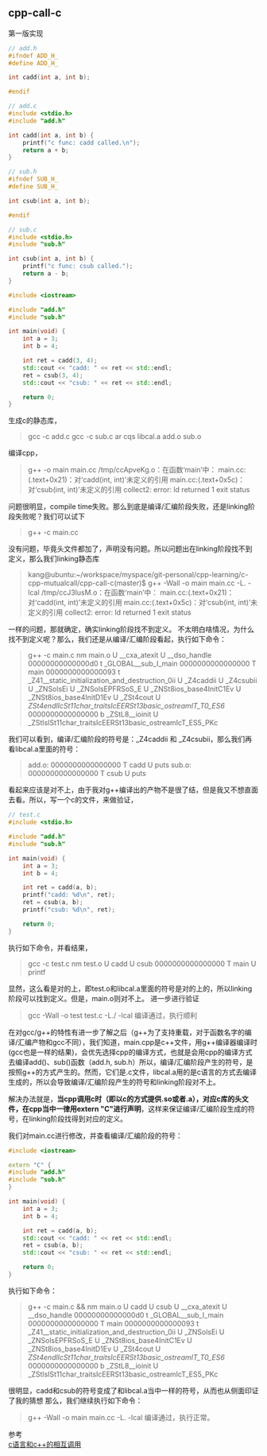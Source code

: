 ## cpp-call-c

第一版实现
```c
// add.h
#ifndef ADD_H_
#define ADD_H_

int cadd(int a, int b);

#endif

// add.c
#include <stdio.h>
#include "add.h"

int cadd(int a, int b) {
    printf("c func: cadd called.\n");
    return a + b;
}

// sub.h
#ifndef SUB_H_
#define SUB_H_

int csub(int a, int b);

#endif

// sub.c
#include <stdio.h>
#include "sub.h"

int csub(int a, int b) {
    printf("c func: csub called.");
    return a - b;
}
```

```cpp
#include <iostream>

#include "add.h"
#include "sub.h"

int main(void) {
    int a = 3;
    int b = 4;

    int ret = cadd(3, 4);
    std::cout << "cadd: " << ret << std::endl;
    ret = csub(3, 4);
    std::cout << "csub: " << ret << std::endl;

    return 0;
}
```
生成c的静态库，
>gcc -c add.c
gcc -c sub.c
ar cqs libcal.a add.o sub.o

编译cpp，
>g++ -o main main.cc
/tmp/ccApveKg.o：在函数‘main’中：
main.cc:(.text+0x21)：对‘cadd(int, int)’未定义的引用
main.cc:(.text+0x5c)：对‘csub(int, int)’未定义的引用
collect2: error: ld returned 1 exit status

问题很明显，compile time失败。那么到底是编译/汇编阶段失败，还是linking阶段失败呢？我们可以试下
>g++ -c main.cc

没有问题，毕竟头文件都加了，声明没有问题。所以问题出在linking阶段找不到定义，那么我们linking静态库
>kang@ubuntu:~/workspace/myspace/git-personal/cpp-learning/c-cpp-mutualcall/cpp-call-c(master)$ g++ -Wall -o main main.cc -L. -lcal
/tmp/ccJ3lusM.o：在函数‘main’中：
main.cc:(.text+0x21)：对‘cadd(int, int)’未定义的引用
main.cc:(.text+0x5c)：对‘csub(int, int)’未定义的引用
collect2: error: ld returned 1 exit status


一样的问题，那就确定，确实linking阶段找不到定义。
不太明白啥情况，为什么找不到定义呢？那么，我们还是从编译/汇编阶段看起，执行如下命令：
>g++ -c main.c 
nm main.o
                 U __cxa_atexit
                 U __dso_handle
00000000000000d0 t _GLOBAL__sub_I_main
0000000000000000 T main
0000000000000093 t _Z41__static_initialization_and_destruction_0ii
                 U _Z4caddii
                 U _Z4csubii
                 U _ZNSolsEi
                 U _ZNSolsEPFRSoS_E
                 U _ZNSt8ios_base4InitC1Ev
                 U _ZNSt8ios_base4InitD1Ev
                 U _ZSt4cout
                 U _ZSt4endlIcSt11char_traitsIcEERSt13basic_ostreamIT_T0_ES6_
0000000000000000 b _ZStL8__ioinit
                 U _ZStlsISt11char_traitsIcEERSt13basic_ostreamIcT_ES5_PKc

我们可以看到，编译/汇编阶段的符号是：_Z4caddii 和 _Z4csubii，那么我们再看libcal.a里面的符号：
>add.o:
0000000000000000 T cadd
                 U puts
sub.o:
0000000000000000 T csub
                 U puts

看起来应该是对不上，由于我对g++编译出的产物不是很了结，但是我又不想直面去看。所以，写一个c的文件，来做验证，
```c
// test.c
#include <stdio.h>

#include "add.h"
#include "sub.h"

int main(void) {
    int a = 3;
    int b = 4;

    int ret = cadd(a, b);
    printf("cadd: %d\n", ret);
    ret = csub(a, b);
    printf("csub: %d\n", ret);

    return 0;
}
```

执行如下命令，并看结果，
>gcc -c test.c
nm test.o
                 U cadd
                 U csub
0000000000000000 T main
                 U printf

显然，这么看是对的上，即test.o和libcal.a里面的符号是对的上的，所以linking阶段可以找到定义。但是，main.o则对不上。
进一步进行验证
>gcc -Wall -o test test.c -L./ -lcal
编译通过，执行顺利

在对gcc/g++的特性有进一步了解之后（g++为了支持重载，对于函数名字的编译/汇编产物和gcc不同），我们知道，main.cpp是c++文件，用g++编译器编译时(gcc也是一样的结果)，会优先选择cpp的编译方式，也就是会用cpp的编译方式去编译add()、sub()函数（add.h, sub.h）所以，编译/汇编阶段产生的符号，是按照g++的方式产生的。然而，它们是.c文件，libcal.a用的是c语言的方式去编译生成的，所以会导致编译/汇编阶段产生的符号和linking阶段对不上。

解决办法就是，**当cpp调用c时（即以c的方式提供.so或者.a），对应c库的头文件，在cpp当中一律用extern "C"进行声明**，这样来保证编译/汇编阶段生成的符号，在linking阶段找得到对应的定义。

我们对main.cc进行修改，并查看编译/汇编阶段的符号：
```cpp
#include <iostream>

extern "C" {
#include "add.h"
#include "sub.h"
}

int main(void) {
    int a = 3;
    int b = 4;

    int ret = cadd(a, b);
    std::cout << "cadd: " << ret << std::endl;
    ret = csub(a, b);
    std::cout << "csub: " << ret << std::endl;

    return 0;
}
```
执行如下命令：
>g++ -c main.c && nm main.o
                 U cadd
                 U csub
                 U __cxa_atexit
                 U __dso_handle
00000000000000d0 t _GLOBAL__sub_I_main
0000000000000000 T main
0000000000000093 t _Z41__static_initialization_and_destruction_0ii
                 U _ZNSolsEi
                 U _ZNSolsEPFRSoS_E
                 U _ZNSt8ios_base4InitC1Ev
                 U _ZNSt8ios_base4InitD1Ev
                 U _ZSt4cout
                 U _ZSt4endlIcSt11char_traitsIcEERSt13basic_ostreamIT_T0_ES6_
0000000000000000 b _ZStL8__ioinit
                 U _ZStlsISt11char_traitsIcEERSt13basic_ostreamIcT_ES5_PKc

很明显，cadd和csub的符号变成了和libcal.a当中一样的符号，从而也从侧面印证了我的猜想
那么，我们继续执行如下命令：
>g++ -Wall -o main main.cc -L. -lcal
编译通过，执行正常。


参考<br>
[c语言和c++的相互调用](https://blog.csdn.net/qq_29344757/article/details/73332501)